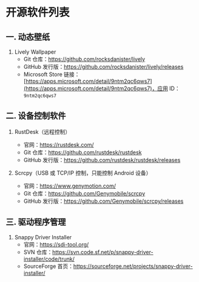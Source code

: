 # 开源软件列表

## 一. 动态壁纸

  1. Lively Wallpaper
     - Git 仓库：https://github.com/rocksdanister/lively
     - GitHub 发行版：https://github.com/rocksdanister/lively/releases
     - Microsoft Store 链接：[https://apps.microsoft.com/detail/9ntm2qc6qws7](https://apps.microsoft.com/detail/9ntm2qc6qws7)，应用 ID：`9ntm2qc6qws7`

## 二. 设备控制软件

  1. RustDesk（远程控制）
     - 官网：https://rustdesk.com/
     - Git 仓库：https://github.com/rustdesk/rustdesk
     - GitHub 发行版：https://github.com/rustdesk/rustdesk/releases

  2. Scrcpy（USB 或 TCP/IP 控制，只能控制 Android 设备）
     - 官网：https://www.genymotion.com/
     - Git 仓库：https://github.com/Genymobile/scrcpy
     - GitHub 发行版：https://github.com/Genymobile/scrcpy/releases


## 三. 驱动程序管理

  1. Snappy Driver Installer
     - 官网：https://sdi-tool.org/
     - SVN 仓库：https://svn.code.sf.net/p/snappy-driver-installer/code/trunk/
     - SourceForge 首页：https://sourceforge.net/projects/snappy-driver-installer/

